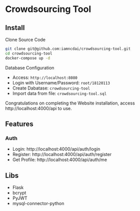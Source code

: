 # Crowdsourcing Tool

## Install

Clone Source Code

```bash
git clone git@github.com:iamncdai/crowdsourcing-tool.git
cd crowdsourcing-tool
docker-compose up -d
```

Database Configuration
- Access: `http://localhost:8080`
- Login with Username/Password: `root/18120113`
- Create Dabatase: `crowdsourcing-tool`
- Import data from file: `crowdsourcing-tool.sql`

Congratulations on completing the Website installation, access http://localhost:4000/api to use.

## Features

### Auth
- Login: http://localhost:4000/api/auth/login
- Register: http://localhost:4000/api/auth/register
- Get Profile: http://localhost:4000/api/auth/me

## Libs
- Flask
- bcrypt
- PyJWT
- mysql-connector-python
